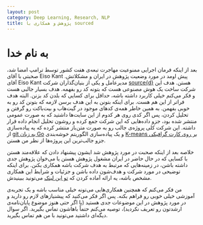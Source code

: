 ```yaml
---
layout: post
category: Deep Learning, Research, NLP
title: پژوهش و همکاری با sourced
---
```

به نام خدا
===========

بعد از اینکه فرمان اجرایی ممنوعیت مهاجرت تبعه‌ی هفت کشور توسط ترامپ امضا شد، صحبتی با آقای Eiso Kant پیش اومد در مورد وضعیت پژوهش در ایران و مشکلاتش.
آقای Eiso Kant مدیرعامل و یکی از بنیان‌گذاران شرکت 
[source{d}](http://sourced.tech/)
 هستن.
هدف این شرکت ساخت یک هوش مصنوعی هست که بتونه کد رو بفهمه. هدف بسیار جالبی هست و فکر می‌کنم خیلی کاربرد داشته باشه، حداقل برای کسایی که بلدن کد بزنن. البته هدف فراتر از این هم هست. برای اینکه بتونن به این هدف برسن لازمه که بتونن کد رو به خوبی بفهمن. به همین خاطر همه‌ی کدهای موجود در گیت‌هاب و بیت‌باکت رو گرفتن و تحلیل کردن، پس اگر کدی روی هر کدوم از این سایت‌ها داشتید که به صورت عمومی منتشر شده بود، جزو داده‌هایی که این شرکت جمع کرده و روشون تحلیل انجام داده قرار داشته. این شرکت کلی پروژه‌ی جالب رو به صورت متن‌باز منتشر کرده که یه پیاده‌سازی از 
[git به زبان Go](https://github.com/src-d/go-git)
 و یک پیاده‌سازی الگوریتم خوشه‌بندی
 [K-means بر روی کارت گرافیکی](https://github.com/src-d/kmcuda)
 جزو جالب‌ترین این پروژه‌ها از نظر من هستن.

خلاصه بعد از اینکه صحبت در مورد پژوهش شد ایشون پیشنهاد دادن که علاقه‌مند هستن با کسایی که در حال حاضر در ایران مشغول پژوهش هستن یا می‌خوان پژوهش جدی داشته باشن، در زمینه‌هایی که مرتبط به هدف شرکت باشه همکاری بکنن.
برای اینکه توضیحی در مورد شرکت و هدف‌شون داده باشن و جزئیات و شرایط این همکاری مشخص باشه، یه ارائه آماده کردن که
[تو این لینک](https://docs.google.com/presentation/d/1wUWs3nIlwLsosMW30-K8aaoEZYbp92XqEbkm0-VwsBk/edit?usp=sharing)
می‌تونید ببینیدش.

من فکر می‌کنم که همچنین همکاری‌هایی می‌تونه خیلی مناسب باشه و یک تجربه‌ی آموزشی خیلی خوبی رو فراهم بکنه. پس اگر فکر می‌کنید که پیشنیازهای لازم رو دارید و در مورد پژوهش در این موضوعات جدی هستید (یا اگر حتی هنوز موضوع پایان‌نامه‌ی ارشدتون رو تعریف نکردید)، توصیه می‌کنم حتماً باهاشون تماس بگیرید. اگر سوال دیگه‌ای داشتید می‌تونید با من هم تماس بگیرید.
